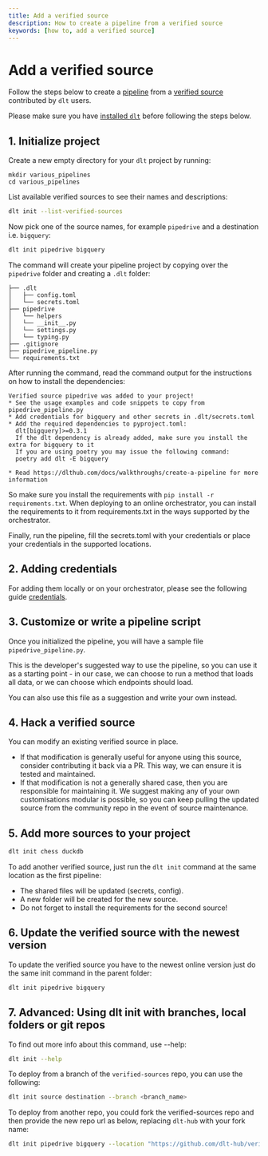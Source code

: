```yaml
---
title: Add a verified source
description: How to create a pipeline from a verified source
keywords: [how to, add a verified source]
---
```


# Add a verified source

Follow the steps below to create a [pipeline](../general-usage/glossary.md#pipeline) from a
[verified source](../general-usage/glossary.md#verified-source) contributed by `dlt` users.

Please make sure you have [installed `dlt`](../reference/installation.md) before following the
steps below.

## 1. Initialize project

Create a new empty directory for your `dlt` project by running:

```shell
mkdir various_pipelines
cd various_pipelines
```

List available verified sources to see their names and descriptions:

```bash
dlt init --list-verified-sources
```

Now pick one of the source names, for example `pipedrive` and a destination i.e. `bigquery`:

```bash
dlt init pipedrive bigquery
```

The command will create your pipeline project by copying over the `pipedrive` folder and creating a
`.dlt` folder:

```
├── .dlt
│   ├── config.toml
│   └── secrets.toml
├── pipedrive
│   └── helpers
│   └── __init__.py
│   └── settings.py
│   └── typing.py
├── .gitignore
├── pipedrive_pipeline.py
└── requirements.txt
```

After running the command, read the command output for the instructions on how to install the
dependencies:

```
Verified source pipedrive was added to your project!
* See the usage examples and code snippets to copy from pipedrive_pipeline.py
* Add credentials for bigquery and other secrets in .dlt/secrets.toml
* Add the required dependencies to pyproject.toml:
  dlt[bigquery]>=0.3.1
  If the dlt dependency is already added, make sure you install the extra for bigquery to it
  If you are using poetry you may issue the following command:
  poetry add dlt -E bigquery

* Read https://dlthub.com/docs/walkthroughs/create-a-pipeline for more information
```

So make sure you install the requirements with `pip install -r requirements.txt`. When deploying to
an online orchestrator, you can install the requirements to it from requirements.txt in the ways
supported by the orchestrator.

Finally, run the pipeline, fill the secrets.toml with your credentials or place your credentials in
the supported locations.

## 2. Adding credentials

For adding them locally or on your orchestrator, please see the following guide
[credentials](../general-usage/configuration/credentials.md).

## 3. Customize or write a pipeline script

Once you initialized the pipeline, you will have a sample file `pipedrive_pipeline.py`.

This is the developer's suggested way to use the pipeline, so you can use it as a starting point -
in our case, we can choose to run a method that loads all data, or we can choose which endpoints
should load.

You can also use this file as a suggestion and write your own instead.

## 4. Hack a verified source

You can modify an existing verified source in place.

- If that modification is generally useful for anyone using this source, consider contributing it
  back via a PR. This way, we can ensure it is tested and maintained.
- If that modification is not a generally shared case, then you are responsible for maintaining it.
  We suggest making any of your own customisations modular is possible, so you can keep pulling the
  updated source from the community repo in the event of source maintenance.

## 5. Add more sources to your project

```bash
dlt init chess duckdb
```

To add another verified source, just run the `dlt init` command at the same location as the first
pipeline:

- The shared files will be updated (secrets, config).
- A new folder will be created for the new source.
- Do not forget to install the requirements for the second source!

## 6. Update the verified source with the newest version

To update the verified source you have to the newest online version just do the same init command in
the parent folder:

```bash
dlt init pipedrive bigquery
```

## 7. Advanced: Using dlt init with branches, local folders or git repos

To find out more info about this command, use --help:

```bash
dlt init --help
```

To deploy from a branch of the `verified-sources` repo, you can use the following:

```bash
dlt init source destination --branch <branch_name>
```

To deploy from another repo, you could fork the verified-sources repo and then provide the new repo
url as below, replacing `dlt-hub` with your fork name:

```bash
dlt init pipedrive bigquery --location "https://github.com/dlt-hub/verified-sources"
```
